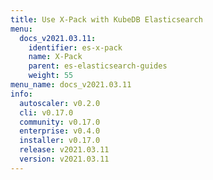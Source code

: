 ```yaml
---
title: Use X-Pack with KubeDB Elasticsearch
menu:
  docs_v2021.03.11:
    identifier: es-x-pack
    name: X-Pack
    parent: es-elasticsearch-guides
    weight: 55
menu_name: docs_v2021.03.11
info:
  autoscaler: v0.2.0
  cli: v0.17.0
  community: v0.17.0
  enterprise: v0.4.0
  installer: v0.17.0
  release: v2021.03.11
  version: v2021.03.11
---
```


